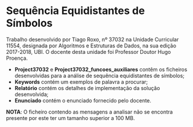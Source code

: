 # Sequência Equidistantes de Símbolos

Trabalho desenvolvido por Tiago Roxo, nº 37032 na Unidade Curricular 11554, designada por Algoritmos e Estruturas de Dados, na sua edição 2017-2018, UBI. O docente desta unidade foi Professor Doutor Hugo Proença.

* **Project37032** e **Project37032_funcoes_auxiliares** contêm os ficheiros desenvolvidas para a análise de sequência equidistantes de símbolos;
* **Keywords** contém um exemplos de palavra a procurar;
* **Relatório** contém os detalhes de implementação da solução desenvolvida;
* **Enunciado** contém o enunciado fornecido pelo docente.

**NOTA**: O ficheiro contendo as mensagens a analisar não se encontra presente por este ter um tamanho superior a 100 MB.

